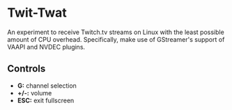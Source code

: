 Twit-Twat
=========

An experiment to receive Twitch.tv streams on Linux with the least possible amount of CPU overhead. Specifically, make use of GStreamer's support of VAAPI and NVDEC plugins.

Controls
--------

- **G:** channel selection
- **+/-:** volume
- **ESC:** exit fullscreen
